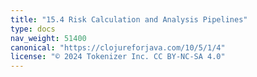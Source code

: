 ```yaml
---
title: "15.4 Risk Calculation and Analysis Pipelines"
type: docs
nav_weight: 51400
canonical: "https://clojureforjava.com/10/5/1/4"
license: "© 2024 Tokenizer Inc. CC BY-NC-SA 4.0"
---
```

